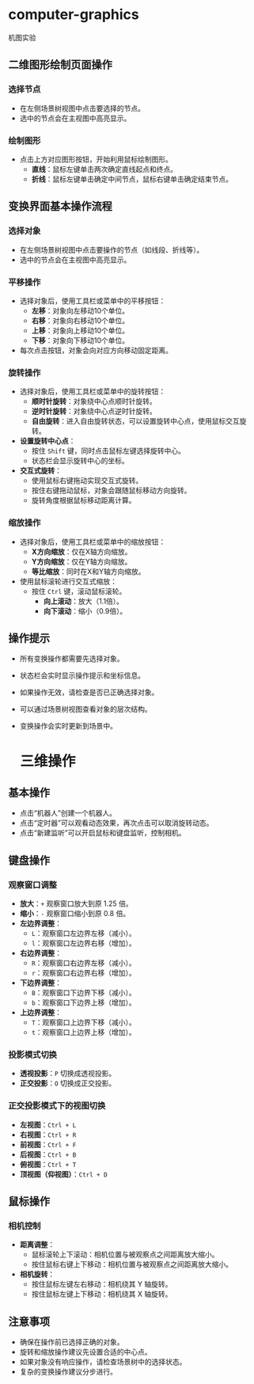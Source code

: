 # computer-graphics
机图实验

## 二维图形绘制页面操作

### 选择节点
- 在左侧场景树视图中点击要选择的节点。
- 选中的节点会在主视图中高亮显示。

### 绘制图形
- 点击上方对应图形按钮，开始利用鼠标绘制图形。
  - **直线**：鼠标左键单击两次确定直线起点和终点。
  - **折线**：鼠标左键单击确定中间节点，鼠标右键单击确定结束节点。

## 变换界面基本操作流程

### 选择对象
- 在左侧场景树视图中点击要操作的节点（如线段、折线等）。
- 选中的节点会在主视图中高亮显示。

### 平移操作
- 选择对象后，使用工具栏或菜单中的平移按钮：
  - **左移**：对象向左移动10个单位。
  - **右移**：对象向右移动10个单位。
  - **上移**：对象向上移动10个单位。
  - **下移**：对象向下移动10个单位。
- 每次点击按钮，对象会向对应方向移动固定距离。

### 旋转操作
- 选择对象后，使用工具栏或菜单中的旋转按钮：
  - **顺时针旋转**：对象绕中心点顺时针旋转。
  - **逆时针旋转**：对象绕中心点逆时针旋转。
  - **自由旋转**：进入自由旋转状态，可以设置旋转中心点，使用鼠标交互旋转。
- **设置旋转中心点**：
  - 按住 `Shift` 键，同时点击鼠标左键选择旋转中心。
  - 状态栏会显示旋转中心的坐标。
- **交互式旋转**：
  - 使用鼠标右键拖动实现交互式旋转。
  - 按住右键拖动鼠标，对象会跟随鼠标移动方向旋转。
  - 旋转角度根据鼠标移动距离计算。

### 缩放操作
- 选择对象后，使用工具栏或菜单中的缩放按钮：
  - **X方向缩放**：仅在X轴方向缩放。
  - **Y方向缩放**：仅在Y轴方向缩放。
  - **等比缩放**：同时在X和Y轴方向缩放。
- 使用鼠标滚轮进行交互式缩放：
  - 按住 `Ctrl` 键，滚动鼠标滚轮。
    - **向上滚动**：放大（1.1倍）。
    - **向下滚动**：缩小（0.9倍）。

## 操作提示
- 所有变换操作都需要先选择对象。
- 状态栏会实时显示操作提示和坐标信息。
- 如果操作无效，请检查是否已正确选择对象。
- 可以通过场景树视图查看对象的层次结构。
- 变换操作会实时更新到场景中。

  # 三维操作

## 基本操作
- 点击“机器人”创建一个机器人。
- 点击“定时器”可以观看动态效果，再次点击可以取消旋转动态。
- 点击“新建监听”可以开启鼠标和键盘监听，控制相机。

## 键盘操作

### 观察窗口调整
- **放大**：`+` 观察窗口放大到原 1.25 倍。
- **缩小**：`-` 观察窗口缩小到原 0.8 倍。
- **左边界调整**：
  - `L`：观察窗口左边界左移（减小）。
  - `l`：观察窗口左边界右移（增加）。
- **右边界调整**：
  - `R`：观察窗口右边界左移（减小）。
  - `r`：观察窗口右边界右移（增加）。
- **下边界调整**：
  - `B`：观察窗口下边界下移（减小）。
  - `b`：观察窗口下边界上移（增加）。
- **上边界调整**：
  - `T`：观察窗口上边界下移（减小）。
  - `t`：观察窗口上边界上移（增加）。

### 投影模式切换
- **透视投影**：`P` 切换成透视投影。
- **正交投影**：`O` 切换成正交投影。

### 正交投影模式下的视图切换
- **左视图**：`Ctrl + L`
- **右视图**：`Ctrl + R`
- **前视图**：`Ctrl + F`
- **后视图**：`Ctrl + B`
- **俯视图**：`Ctrl + T`
- **顶视图（仰视图）**：`Ctrl + D`

## 鼠标操作

### 相机控制
- **距离调整**：
  - 鼠标滚轮上下滚动：相机位置与被观察点之间距离放大缩小。
  - 按住鼠标右键上下移动：相机位置与被观察点之间距离放大缩小。
- **相机旋转**：
  - 按住鼠标左键左右移动：相机绕其 Y 轴旋转。
  - 按住鼠标左键上下移动：相机绕其 X 轴旋转。

## 注意事项
- 确保在操作前已选择正确的对象。
- 旋转和缩放操作建议先设置合适的中心点。
- 如果对象没有响应操作，请检查场景树中的选择状态。
- 复杂的变换操作建议分步进行。
